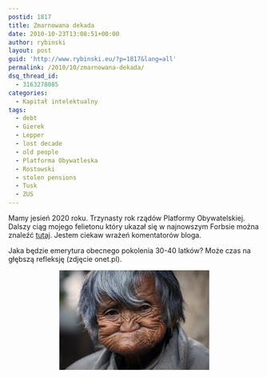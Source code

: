 ```yaml
---
postid: 1817
title: Zmarnowana dekada
date: 2010-10-23T13:08:51+00:00
author: rybinski
layout: post
guid: 'http://www.rybinski.eu/?p=1817&lang=all'
permalink: /2010/10/zmarnowana-dekada/
dsq_thread_id:
  - 3163278085
categories:
  - Kapitał intelektualny
tags:
  - debt
  - Gierek
  - Lepper
  - lost decade
  - old people
  - Platforma Obywatleska
  - Rostowski
  - stolen pensions
  - Tusk
  - ZUS
---
```

<p style="text-align: left;">
  Mamy jesień 2020 roku. Trzynasty rok rządów Platformy Obywatelskiej. Dalszy ciąg mojego felietonu który ukazał się w najnowszym Forbsie można znaleźć <a href="http://www.forbes.pl/artykuly/sekcje/opinie/zmarnowana-dekada,7686,1">tutaj</a>. Jestem ciekaw wrażeń komentatorów bloga.
</p>

<p style="text-align: left;">
  Jaka będzie emerytura obecnego pokolenia 30-40 latków? Może czas na głębszą refleksję (zdjęcie onet.pl).
</p>

<p style="text-align: center;">
  <p style="text-align: center;">
    <img class="size-medium wp-image-1820 alignnone" title="Stara_kobieta" src="/uploads/Stara_kobieta-300x199.png" alt="Stara_kobieta" width="300" height="199" />
  </p>
